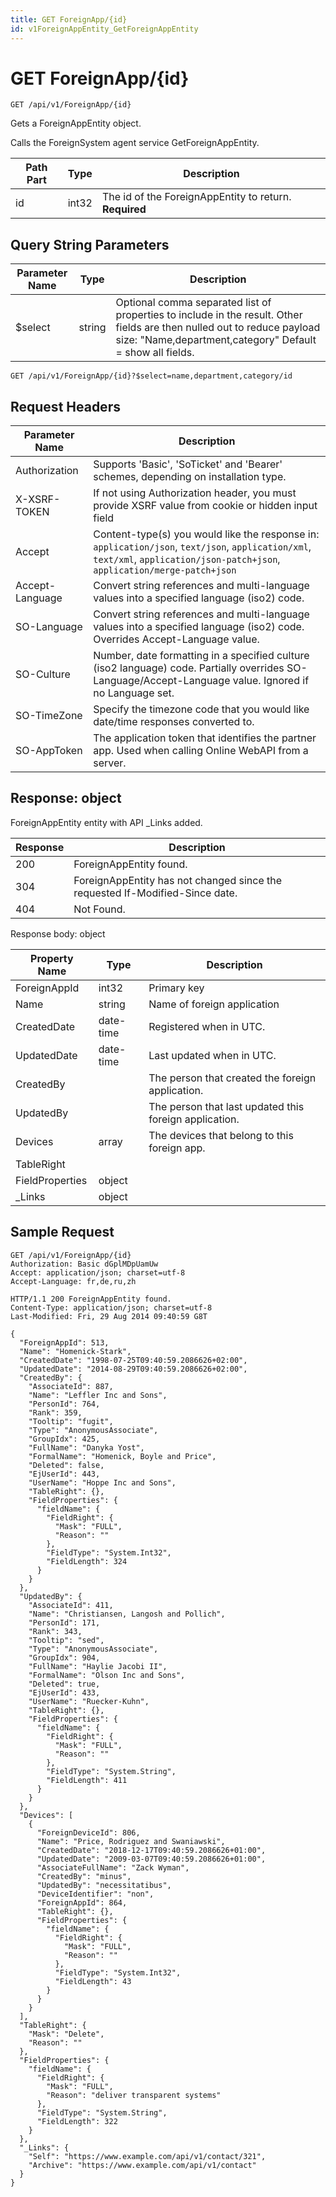 ```yaml
---
title: GET ForeignApp/{id}
id: v1ForeignAppEntity_GetForeignAppEntity
---
```


# GET ForeignApp/{id}

```http
GET /api/v1/ForeignApp/{id}
```

Gets a ForeignAppEntity object.

Calls the ForeignSystem agent service GetForeignAppEntity.




| Path Part | Type | Description |
|-----------|------|-------------|
| id | int32 | The id of the ForeignAppEntity to return. **Required** |


## Query String Parameters

| Parameter Name | Type |  Description |
|----------------|------|--------------|
| $select | string |  Optional comma separated list of properties to include in the result. Other fields are then nulled out to reduce payload size: "Name,department,category" Default = show all fields. |

```http
GET /api/v1/ForeignApp/{id}?$select=name,department,category/id
```


## Request Headers

| Parameter Name | Description |
|----------------|-------------|
| Authorization  | Supports 'Basic', 'SoTicket' and 'Bearer' schemes, depending on installation type. |
| X-XSRF-TOKEN   | If not using Authorization header, you must provide XSRF value from cookie or hidden input field |
| Accept         | Content-type(s) you would like the response in: `application/json`, `text/json`, `application/xml`, `text/xml`, `application/json-patch+json`, `application/merge-patch+json` |
| Accept-Language | Convert string references and multi-language values into a specified language (iso2) code. |
| SO-Language | Convert string references and multi-language values into a specified language (iso2) code. Overrides Accept-Language value. |
| SO-Culture | Number, date formatting in a specified culture (iso2 language) code. Partially overrides SO-Language/Accept-Language value. Ignored if no Language set. |
| SO-TimeZone | Specify the timezone code that you would like date/time responses converted to. |
| SO-AppToken | The application token that identifies the partner app. Used when calling Online WebAPI from a server. |


## Response: object




ForeignAppEntity entity with API _Links added.

| Response | Description |
|----------------|-------------|
| 200 | ForeignAppEntity found. |
| 304 | ForeignAppEntity has not changed since the requested If-Modified-Since date. |
| 404 | Not Found. |

Response body: object

| Property Name | Type |  Description |
|----------------|------|--------------|
| ForeignAppId | int32 | Primary key |
| Name | string | Name of foreign application |
| CreatedDate | date-time | Registered when  in UTC. |
| UpdatedDate | date-time | Last updated when  in UTC. |
| CreatedBy |  | The person that created the foreign application. |
| UpdatedBy |  | The person that last updated this foreign application. |
| Devices | array | The devices that belong to this foreign app. |
| TableRight |  |  |
| FieldProperties | object |  |
| _Links | object |  |

## Sample Request

```http!
GET /api/v1/ForeignApp/{id}
Authorization: Basic dGplMDpUamUw
Accept: application/json; charset=utf-8
Accept-Language: fr,de,ru,zh
```

```http_
HTTP/1.1 200 ForeignAppEntity found.
Content-Type: application/json; charset=utf-8
Last-Modified: Fri, 29 Aug 2014 09:40:59 G8T

{
  "ForeignAppId": 513,
  "Name": "Homenick-Stark",
  "CreatedDate": "1998-07-25T09:40:59.2086626+02:00",
  "UpdatedDate": "2014-08-29T09:40:59.2086626+02:00",
  "CreatedBy": {
    "AssociateId": 887,
    "Name": "Leffler Inc and Sons",
    "PersonId": 764,
    "Rank": 359,
    "Tooltip": "fugit",
    "Type": "AnonymousAssociate",
    "GroupIdx": 425,
    "FullName": "Danyka Yost",
    "FormalName": "Homenick, Boyle and Price",
    "Deleted": false,
    "EjUserId": 443,
    "UserName": "Hoppe Inc and Sons",
    "TableRight": {},
    "FieldProperties": {
      "fieldName": {
        "FieldRight": {
          "Mask": "FULL",
          "Reason": ""
        },
        "FieldType": "System.Int32",
        "FieldLength": 324
      }
    }
  },
  "UpdatedBy": {
    "AssociateId": 411,
    "Name": "Christiansen, Langosh and Pollich",
    "PersonId": 171,
    "Rank": 343,
    "Tooltip": "sed",
    "Type": "AnonymousAssociate",
    "GroupIdx": 904,
    "FullName": "Haylie Jacobi II",
    "FormalName": "Olson Inc and Sons",
    "Deleted": true,
    "EjUserId": 433,
    "UserName": "Ruecker-Kuhn",
    "TableRight": {},
    "FieldProperties": {
      "fieldName": {
        "FieldRight": {
          "Mask": "FULL",
          "Reason": ""
        },
        "FieldType": "System.String",
        "FieldLength": 411
      }
    }
  },
  "Devices": [
    {
      "ForeignDeviceId": 806,
      "Name": "Price, Rodriguez and Swaniawski",
      "CreatedDate": "2018-12-17T09:40:59.2086626+01:00",
      "UpdatedDate": "2009-03-07T09:40:59.2086626+01:00",
      "AssociateFullName": "Zack Wyman",
      "CreatedBy": "minus",
      "UpdatedBy": "necessitatibus",
      "DeviceIdentifier": "non",
      "ForeignAppId": 864,
      "TableRight": {},
      "FieldProperties": {
        "fieldName": {
          "FieldRight": {
            "Mask": "FULL",
            "Reason": ""
          },
          "FieldType": "System.Int32",
          "FieldLength": 43
        }
      }
    }
  ],
  "TableRight": {
    "Mask": "Delete",
    "Reason": ""
  },
  "FieldProperties": {
    "fieldName": {
      "FieldRight": {
        "Mask": "FULL",
        "Reason": "deliver transparent systems"
      },
      "FieldType": "System.String",
      "FieldLength": 322
    }
  },
  "_Links": {
    "Self": "https://www.example.com/api/v1/contact/321",
    "Archive": "https://www.example.com/api/v1/contact"
  }
}
```